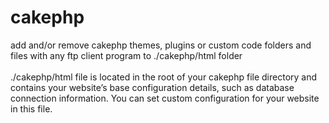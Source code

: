 # cakephp

add and/or remove cakephp themes, plugins or custom code folders and files with any ftp client program to ./cakephp/html folder
<br /><br />./cakephp/html file is located in the root of your cakephp file directory and contains your website’s base configuration details, such as database connection information.
You can set custom configuration for your website in this file.
